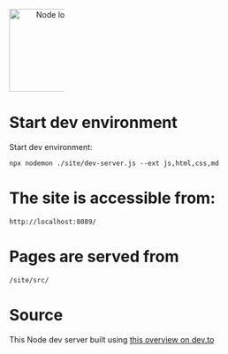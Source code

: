 







<p align="center" style="max-width: 100px;">
  <img src="https://upload.wikimedia.org/wikipedia/commons/thumb/d/d9/Node.js_logo.svg/1200px-Node.js_logo.svg.png" style="width: 150px;" alt="Node logo">
</p>

# Start dev environment

Start dev environment:

```
npx nodemon ./site/dev-server.js --ext js,html,css,md
```

# The site is accessible from:

```http://localhost:8089/```


# Pages are served from

```/site/src/```

# Source

This Node dev server built using [this overview on dev.to](https://dev.to/adamcoster/create-a-live-reload-server-for-front-end-development-3gnp)


